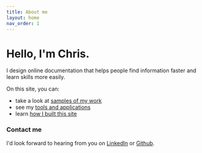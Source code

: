 ```yaml
---
title: About me
layout: home
nav_order: 1
---
```


# Hello, I'm Chris.

I design online documentation that helps people find information faster and learn skills more easily. 

On this site, you can:
- take a look at [samples of my work](/docs/1-my-work/) 
- see my [tools and applications](/docs/2-tools-and-apps/)
- learn [how I built this site](/docs/3-about-this-site/)

### Contact me

I'd look forward to hearing from you on [LinkedIn](https://www.linkedin.com/in/thischriswood) or [Github](https://github.com/blinky893/).  